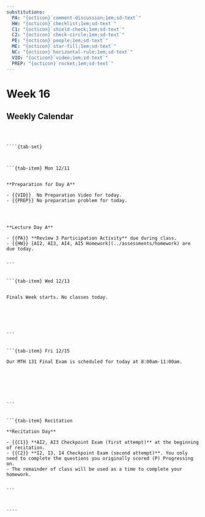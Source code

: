 ```yaml
---
substitutions:
  PA: "{octicon}`comment-discussion;1em;sd-text`"
  HW: "{octicon}`checklist;1em;sd-text`"
  C1: "{octicon}`shield-check;1em;sd-text`"
  C2: "{octicon}`check-circle;1em;sd-text`"
  PE: "{octicon}`people;1em;sd-text`"
  ME: "{octicon}`star-fill;1em;sd-text`"
  NC: "{octicon}`horizontal-rule;1em;sd-text`"
  VID: "{octicon}`video;1em;sd-text`"
  PREP: "{octicon}`rocket;1em;sd-text`"
---
```


Week 16
============================

## Weekly Calendar


`````{card}



````{tab-set}



```{tab-item} Mon 12/11


**Preparation for Day A**

- {{VID}}  No Preparation Video for today.   
- {{PREP}} No preparation problem for today.




**Lecture Day A**

- {{PA}} **Review 3 Participation Activity** due during class.
- {{HW}} [AI2, AI3, AI4, AI5 Homework](../assessments/homework) are due today.


```


```{tab-item} Wed 12/13


Finals Week starts. No classes today.






```


```{tab-item} Fri 12/15

Our MTH 131 Final Exam is scheduled for today at 8:00am-11:00am.







```


```{tab-item} Recitation

**Recitation Day** 

- {{C1}} **AI2, AI3 Checkpoint Exam (first attempt)** at the beginning of recitation.
- {{C2}} **I2, I3, I4 Checkpoint Exam (second attempt)**. You only need to complete the questions you originally scored (P) Progressing on.
- The remainder of class will be used as a time to complete your homework.


```



````

`````









